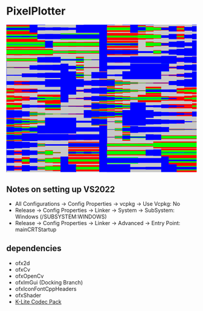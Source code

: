 # PixelPlotter

![Screenshot of emptyExample](preview.png)

## Notes on setting up VS2022

  - All Configurations -> Config Properties -> vcpkg -> Use Vcpkg: No
  - Release -> Config Properties -> Linker -> System -> SubSystem: Windows (/SUBSYSTEM:WINDOWS)
  - Release -> Config Properties -> Linker -> Advanced -> Entry Point: mainCRTStartup

## dependencies

- ofx2d
- ofxCv
- ofxOpenCv
- ofxImGui (Docking Branch)
- ofxIconFontCppHeaders
- ofxShader
- [K-Lite Codec Pack](https://files3.codecguide.com/K-Lite_Codec_Pack_1750_Basic.exe)
